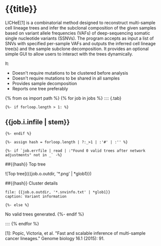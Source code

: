 # {{title}}

LICHeE[1] is a combinatorial method designed to reconstruct multi-sample cell lineage trees and infer the subclonal composition of the given samples based on variant allele frequencies (VAFs) of deep-sequencing somatic single nucleotide variants (SSNVs). The program accepts as input a list of SNVs with specified per-sample VAFs and outputs the inferred cell lineage tree(s) and the sample subclone decomposition. It provides an optional simple GUI to allow users to interact with the trees dynamically.

It:

- Doesn't require mutations to be clustered before analysis
- Doesn't require mutations to be shared in all samples
- Provides sample decomposition
- Reports one tree preferably

{% from os import path %}
{% for job in jobs %}
:::: {.tab}

	{%- if forloop.length > 1: %}
## {{job.i.infile | stem}}
	{%- endif %}

	{%- assign hash = forloop.length | ?:_>1 | :'#' | :'' %}

	{%- if `job.errfile | read | :"Found 0 valid trees after network adjustments" not in _` -%}
##{{hash}} Top tree

![Top tree]({{job.o.outdir, '*.png' | *glob1}})

##{{hash}} Cluster details

```table
file: {{job.o.outdir, '*.snvinfo.txt' | *glob1}}
caption: Variant information
```
	{%- else %}
No valid trees generated.
	{%- endif %}

::::
{% endfor %}


[1]: Popic, Victoria, et al. "Fast and scalable inference of multi-sample cancer lineages." Genome biology 16.1 (2015): 91.